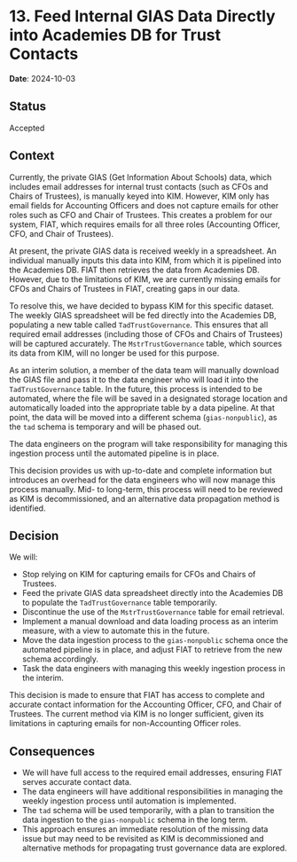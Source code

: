 # 13. Feed Internal GIAS Data Directly into Academies DB for Trust Contacts  

**Date**: 2024-10-03  

## Status  

Accepted  

## Context  

Currently, the private GIAS (Get Information About Schools) data, which includes email addresses for internal trust contacts (such as CFOs and Chairs of Trustees), is manually keyed into KIM. However, KIM only has email fields for Accounting Officers and does not capture emails for other roles such as CFO and Chair of Trustees. This creates a problem for our system, FIAT, which requires emails for all three roles (Accounting Officer, CFO, and Chair of Trustees).

At present, the private GIAS data is received weekly in a spreadsheet. An individual manually inputs this data into KIM, from which it is pipelined into the Academies DB. FIAT then retrieves the data from Academies DB. However, due to the limitations of KIM, we are currently missing emails for CFOs and Chairs of Trustees in FIAT, creating gaps in our data.

To resolve this, we have decided to bypass KIM for this specific dataset. The weekly GIAS spreadsheet will be fed directly into the Academies DB, populating a new table called `TadTrustGovernance`. This ensures that all required email addresses (including those of CFOs and Chairs of Trustees) will be captured accurately. The `MstrTrustGovernance` table, which sources its data from KIM, will no longer be used for this purpose.

As an interim solution, a member of the data team will manually download the GIAS file and pass it to the data engineer who will load it into the `TadTrustGovernance` table. In the future, this process is intended to be automated, where the file will be saved in a designated storage location and automatically loaded into the appropriate table by a data pipeline. At that point, the data will be moved into a different schema (`gias-nonpublic`), as the `tad` schema is temporary and will be phased out.

The data engineers on the program will take responsibility for managing this ingestion process until the automated pipeline is in place.

This decision provides us with up-to-date and complete information but introduces an overhead for the data engineers who will now manage this process manually. Mid- to long-term, this process will need to be reviewed as KIM is decommissioned, and an alternative data propagation method is identified.

## Decision  

We will:

- Stop relying on KIM for capturing emails for CFOs and Chairs of Trustees.
- Feed the private GIAS data spreadsheet directly into the Academies DB to populate the `TadTrustGovernance` table temporarily.
- Discontinue the use of the `MstrTrustGovernance` table for email retrieval.
- Implement a manual download and data loading process as an interim measure, with a view to automate this in the future.
- Move the data ingestion process to the `gias-nonpublic` schema once the automated pipeline is in place, and adjust FIAT to retrieve from the new schema accordingly.
- Task the data engineers with managing this weekly ingestion process in the interim.

This decision is made to ensure that FIAT has access to complete and accurate contact information for the Accounting Officer, CFO, and Chair of Trustees. The current method via KIM is no longer sufficient, given its limitations in capturing emails for non-Accounting Officer roles.

## Consequences  

- We will have full access to the required email addresses, ensuring FIAT serves accurate contact data.
- The data engineers will have additional responsibilities in managing the weekly ingestion process until automation is implemented.
- The `tad` schema will be used temporarily, with a plan to transition the data ingestion to the `gias-nonpublic` schema in the long term.
- This approach ensures an immediate resolution of the missing data issue but may need to be revisited as KIM is decommissioned and alternative methods for propagating trust governance data are explored.
